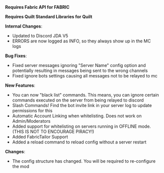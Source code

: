 **Requires Fabric API for FABRIC**

**Requires Quilt Standard Libraries for Quilt**

**Internal Changes**:

* Updated to Discord JDA V5
* ERRORS are now logged as INFO, so they always show up in the MC logs

**Bug Fixes**:

* Fixed server messages ignoring "Server Name" config option and potentially resulting in messages being sent to the wrong channels
* Fixed ignore bots settings causing all messages not to be relayed to mc

**New Features**:

* You can now "black list" commands. This means, you can ignore certain commands executed on the server from being relayed to discord
* Slash Commands! Find the bot invite link in your server log to update permissions for this
* Automatic Account Linking when whitelisting. Does not work on Admin/Moderators
* Added support for whitelisting on servers running in OFFLINE mode. (THIS IS NOT TO ENCOURAGE PIRACY!)
* Added FabricTailor Support
* Added a reload command to reload config without a server restart

**Changes**:

* The config structure has changed. You will be required to re-configure the mod